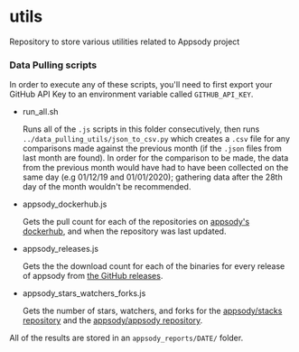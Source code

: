 # utils
Repository to store various utilities related to Appsody project


### Data Pulling scripts

In order to execute any of these scripts, you'll need to first export your GitHub API Key to an environment variable called `GITHUB_API_KEY`.

  - run_all.sh
  
    Runs all of the `.js` scripts in this folder consecutively, then runs `../data_pulling_utils/json_to_csv.py` which creates a `.csv` file for any comparisons made against the previous month (if the `.json` files from last month are found). 
    In order for the comparison to be made, the data from the previous month would have had to have been collected on the same day (e.g 01/12/19 and 01/01/2020); gathering data after the 28th day of the month wouldn't be recommended.
    
  - appsody_dockerhub.js
  
    Gets the pull count for each of the repositories on [appsody's dockerhub](https://hub.docker.com/u/appsody), and when the repository was last updated.
    
  - appsody_releases.js
  
    Gets the the download count for each of the binaries for every release of appsody from [the GitHub releases](https://github.com/appsody/appsody/releases).
    
  - appsody_stars_watchers_forks.js
  
    Gets the number of stars, watchers, and forks for the [appsody/stacks repository](https://github.com/appsody/stacks) and the [appsody/appsody repository](https://github.com/appsody/appsody).


All of the results are stored in an `appsody_reports/DATE/` folder.
